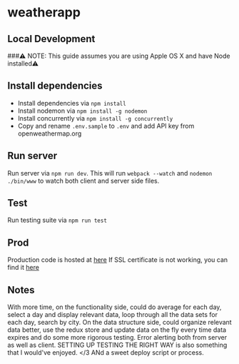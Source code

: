 # weatherapp

Local Development
-----------------
###:warning: NOTE: This guide assumes you are using Apple OS X and have Node installed:warning:
## Install dependencies
- Install dependencies via `npm install`
- Install nodemon via `npm install -g nodemon`
- Install concurrently via `npm install -g concurrently`
- Copy and rename `.env.sample` to `.env` and add API key from openweathermap.org

## Run server
Run server via `npm run dev`. This will run `webpack --watch` and `nodemon ./bin/www` to watch both client and server side files.

## Test
Run testing suite via `npm run test`

## Prod
Production code is hosted at [here](https://forecasting.space)
If SSL certificate is not working, you can find it [here](http://forecasting.space)

## Notes

With more time, on the functionality side, could do average for each day, select a day and display relevant data, loop through all the data sets for each day, search by city. On the data structure side, could organize relevant data better, use the redux store and update data on the fly every time data expires and do some more rigorous testing. Error alerting both from server as well as client. SETTING UP TESTING THE RIGHT WAY is also something that I would've enjoyed. </3 ANd a sweet deploy script or process.
